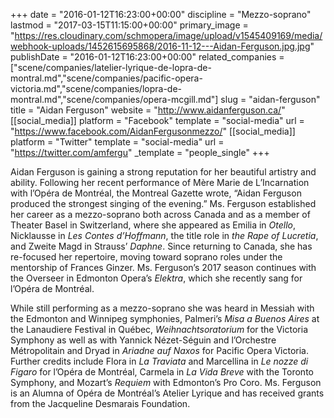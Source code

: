 +++
date = "2016-01-12T16:23:00+00:00"
discipline = "Mezzo-soprano"
lastmod = "2017-03-15T11:15:00+00:00"
primary_image = "https://res.cloudinary.com/schmopera/image/upload/v1545409169/media/webhook-uploads/1452615695868/2016-11-12---Aidan-Ferguson.jpg.jpg"
publishDate = "2016-01-12T16:23:00+00:00"
related_companies = ["scene/companies/latelier-lyrique-de-lopra-de-montral.md","scene/companies/pacific-opera-victoria.md","scene/companies/lopra-de-montral.md","scene/companies/opera-mcgill.md"]
slug = "aidan-ferguson"
title = "Aidan Ferguson"
website = "http://www.aidanferguson.ca/"
[[social_media]]
platform = "Facebook"
template = "social-media"
url = "https://www.facebook.com/AidanFergusonmezzo/"
[[social_media]]
platform = "Twitter"
template = "social-media"
url = "https://twitter.com/amfergu"
_template = "people_single"
+++

Aidan Ferguson is gaining a strong reputation for her beautiful artistry and ability. Following her recent performance of Mère Marie de L’Incarnation with l’Opéra de Montréal, the Montreal Gazette wrote, “Aidan Ferguson produced the strongest singing of the evening.” Ms. Ferguson established her career as a mezzo-soprano both across Canada and as a member of Theater Basel in Switzerland, where she appeared as Emilia in *Otello*, Nicklausse in *Les Contes d’Hoffmann*, the title role in *the Rape of Lucretia*, and Zweite Magd in Strauss’ *Daphne*. Since returning to Canada, she has re-focused her repertoire, moving toward soprano roles under the mentorship of Frances Ginzer. Ms. Ferguson’s 2017 season continues with the Overseer in Edmonton Opera’s *Elektra*, which she recently sang for l’Opéra de Montréal.

While still performing as a mezzo-soprano she was heard in Messiah with the Edmonton and Winnipeg symphonies, Palmeri’s *Misa a Buenos Aires* at the Lanaudiere Festival in Québec, *Weihnachtsoratorium* for the Victoria Symphony as well as with Yannick Nézet-Séguin and l’Orchestre Métropolitain and Dryad in *Ariadne auf Naxos* for Pacific Opera Victoria. Further credits include Flora in *La Traviata* and Marcellina in *Le nozze di Figaro* for l’Opéra de Montréal, Carmela in *La Vida Breve* with the Toronto Symphony, and Mozart’s *Requiem* with Edmonton’s Pro Coro. Ms. Ferguson is an Alumna of Opéra de Montréal’s Atelier Lyrique and has received grants from the Jacqueline Desmarais Foundation.
